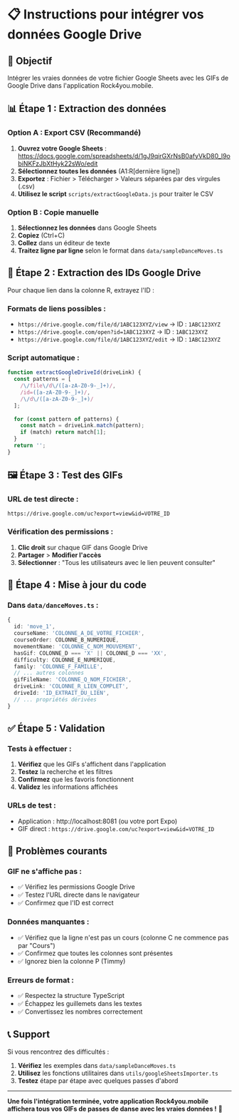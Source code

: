 # 📋 Instructions pour intégrer vos données Google Drive

## 🎯 Objectif
Intégrer les vraies données de votre fichier Google Sheets avec les GIFs de Google Drive dans l'application Rock4you.mobile.

## 📊 Étape 1 : Extraction des données

### Option A : Export CSV (Recommandé)
1. **Ouvrez votre Google Sheets** : https://docs.google.com/spreadsheets/d/1gJ9qirGXrNsB0afyVkD80_l9obiNKFzJbXtHyk22sWo/edit
2. **Sélectionnez toutes les données** (A1:R[dernière ligne])
3. **Exportez** : Fichier > Télécharger > Valeurs séparées par des virgules (.csv)
4. **Utilisez le script** `scripts/extractGoogleData.js` pour traiter le CSV

### Option B : Copie manuelle
1. **Sélectionnez les données** dans Google Sheets
2. **Copiez** (Ctrl+C)
3. **Collez** dans un éditeur de texte
4. **Traitez ligne par ligne** selon le format dans `data/sampleDanceMoves.ts`

## 🔗 Étape 2 : Extraction des IDs Google Drive

Pour chaque lien dans la colonne R, extrayez l'ID :

### Formats de liens possibles :
- `https://drive.google.com/file/d/1ABC123XYZ/view` → ID : `1ABC123XYZ`
- `https://drive.google.com/open?id=1ABC123XYZ` → ID : `1ABC123XYZ`
- `https://drive.google.com/file/d/1ABC123XYZ/edit` → ID : `1ABC123XYZ`

### Script automatique :
```javascript
function extractGoogleDriveId(driveLink) {
  const patterns = [
    /\/file\/d\/([a-zA-Z0-9-_]+)/,
    /id=([a-zA-Z0-9-_]+)/,
    /\/d\/([a-zA-Z0-9-_]+)/
  ];
  
  for (const pattern of patterns) {
    const match = driveLink.match(pattern);
    if (match) return match[1];
  }
  return '';
}
```

## 🖼️ Étape 3 : Test des GIFs

### URL de test directe :
`https://drive.google.com/uc?export=view&id=VOTRE_ID`

### Vérification des permissions :
1. **Clic droit** sur chaque GIF dans Google Drive
2. **Partager** > **Modifier l'accès**
3. **Sélectionner** : "Tous les utilisateurs avec le lien peuvent consulter"

## 📝 Étape 4 : Mise à jour du code

### Dans `data/danceMoves.ts` :
```typescript
{
  id: 'move_1',
  courseName: 'COLONNE_A_DE_VOTRE_FICHIER',
  courseOrder: COLONNE_B_NUMERIQUE,
  movementName: 'COLONNE_C_NOM_MOUVEMENT',
  hasGif: COLONNE_D === 'X' || COLONNE_D === 'XX',
  difficulty: COLONNE_E_NUMERIQUE,
  family: 'COLONNE_F_FAMILLE',
  // ... autres colonnes
  gifFileName: 'COLONNE_Q_NOM_FICHIER',
  driveLink: 'COLONNE_R_LIEN_COMPLET',
  driveId: 'ID_EXTRAIT_DU_LIEN',
  // ... propriétés dérivées
}
```

## ✅ Étape 5 : Validation

### Tests à effectuer :
1. **Vérifiez** que les GIFs s'affichent dans l'application
2. **Testez** la recherche et les filtres
3. **Confirmez** que les favoris fonctionnent
4. **Validez** les informations affichées

### URLs de test :
- Application : http://localhost:8081 (ou votre port Expo)
- GIF direct : `https://drive.google.com/uc?export=view&id=VOTRE_ID`

## 🚨 Problèmes courants

### GIF ne s'affiche pas :
- ✅ Vérifiez les permissions Google Drive
- ✅ Testez l'URL directe dans le navigateur
- ✅ Confirmez que l'ID est correct

### Données manquantes :
- ✅ Vérifiez que la ligne n'est pas un cours (colonne C ne commence pas par "Cours")
- ✅ Confirmez que toutes les colonnes sont présentes
- ✅ Ignorez bien la colonne P (Timmy)

### Erreurs de format :
- ✅ Respectez la structure TypeScript
- ✅ Échappez les guillemets dans les textes
- ✅ Convertissez les nombres correctement

## 📞 Support

Si vous rencontrez des difficultés :
1. **Vérifiez** les exemples dans `data/sampleDanceMoves.ts`
2. **Utilisez** les fonctions utilitaires dans `utils/googleSheetsImporter.ts`
3. **Testez** étape par étape avec quelques passes d'abord

---

**Une fois l'intégration terminée, votre application Rock4you.mobile affichera tous vos GIFs de passes de danse avec les vraies données !** 🎉